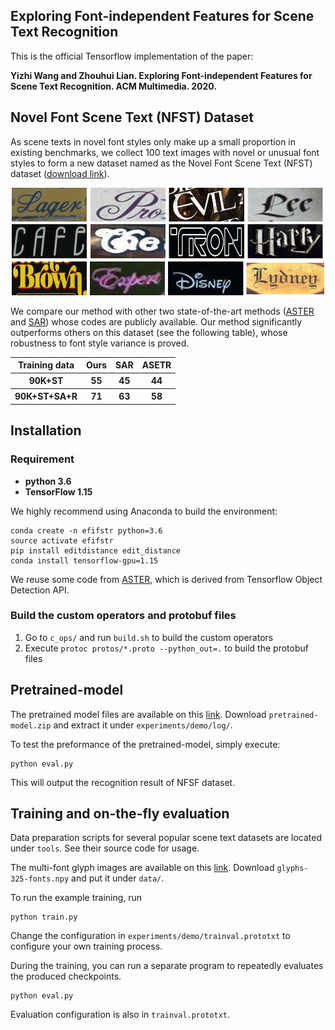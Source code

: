 ## Exploring Font-independent Features for Scene Text Recognition

This is the official Tensorflow implementation of the paper:

**Yizhi Wang and Zhouhui Lian. Exploring Font-independent Features for Scene Text Recognition. ACM Multimedia. 2020.**


## Novel Font Scene Text (NFST) Dataset

As scene texts in novel font styles only make up a small proportion in existing benchmarks, we collect 100 text images with novel or unusual font styles to form a new dataset named as the Novel Font Scene Text (NFST) dataset ([download link](https://raw.githubusercontent.com/Actasidiot/EFIFSTR/master/NFST.zip)).
<div align=center>
	<img src="img/NFSTdataset.jpg" width="500"> 
</div>

We compare our method with other two state-of-the-art methods ([ASTER](https://github.com/bgshih/aster) and [SAR](https://github.com/wangpengnorman/SAR-Strong-Baseline-for-Text-Recognition)) whose codes are publicly available. Our method significantly outperforms others on this dataset (see the following table), whose robustness to font style variance is proved.

<div align=center>
<table>
    <thead>
        <tr>
            <th>Training data</th>
            <th>Ours</th>
            <th>SAR</th>
	    <th>ASETR</th>
        </tr>
    </thead>
    <tbody>
        <tr>
            <th>90K+ST</th>
            <th>55</th>
            <th>45</th>
	    <th>44</th>
        </tr>
        <tr>
            <th>90K+ST+SA+R</th>
            <th>71</th>
            <th>63</th>
	    <th>58</th>
        </tr>
    </tbody>
</table>
</div>

## Installation

### Requirement

- **python 3.6**
- **TensorFlow 1.15**

We highly recommend using Anaconda to build the environment:

```shell
conda create -n efifstr python=3.6
source activate efifstr
pip install editdistance edit_distance
conda install tensorflow-gpu=1.15
```
We reuse some code from [ASTER](https://github.com/bgshih/aster), which is derived from Tensorflow Object Detection API.

### Build the custom operators and protobuf files
  1. Go to `c_ops/` and run `build.sh` to build the custom operators
  2. Execute `protoc protos/*.proto --python_out=.` to build the protobuf files

## Pretrained-model

The pretrained model files are available on this [link](https://drive.google.com/file/d/1zRKcbZ-2EQ5w3igTQWusKNrbHhi11Tj4/view?usp=sharing). Download `pretrained-model.zip` and extract it under `experiments/demo/log/`.

To test the preformance of the pretrained-model, simply execute:

```
python eval.py
```

This will output the recognition result of NFSF dataset.

## Training and on-the-fly evaluation

Data preparation scripts for several popular scene text datasets are located under `tools`. See their source code for usage.

The multi-font glyph images are available on this [link](https://drive.google.com/file/d/1datPscKB3VvmcwVanHXFM4IqlCrmp64r/view?usp=sharing). Download `glyphs-325-fonts.npy` and put it under `data/`.

To run the example training, run

```
python train.py
```

Change the configuration in `experiments/demo/trainval.prototxt` to configure your own training process.

During the training, you can run a separate program to repeatedly evaluates the produced checkpoints.

```
python eval.py
```

Evaluation configuration is also in `trainval.prototxt`.




